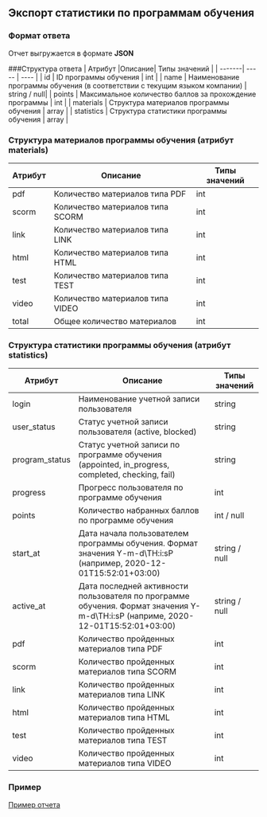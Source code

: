 ## Экспорт статистики по программам обучения
### Формат ответа
Отчет выгружается в формате **JSON**

###Структура ответа
| Атрибут |Описание| Типы значений |
| -------| ----- | ---- |
| id | ID программы обучения | int |
| name | Наименование программы обучения (в соответствии с текущим языком компании) | string / null|
| points | Максимальное количество баллов за прохождение программы | int |
| materials | Структура материалов программы обучения | array |
| statistics | Структура статистики программы обучения | array |

### Структура материалов программы обучения (атрибут materials)
| Атрибут |Описание| Типы значений |
| -------| ----- | ---- |
| pdf | Количество материалов типа PDF | int |
| scorm | Количество материалов типа SCORM | int |
| link | Количество материалов типа LINK | int |
| html | Количество материалов типа HTML | int |
| test | Количество материалов типа TEST | int |
| video | Количество материалов типа VIDEO | int |
| total | Общее количество материалов | int |

### Структура статистики программы обучения (атрибут statistics)
| Атрибут |Описание| Типы значений |
| -------| ----- | ---- |
| login | Наименование учетной записи пользователя | string |
| user_status | Статус учетной записи пользователя (active, blocked) | string |
| program_status | Статус учетной записи по программе обучения (appointed, in_progress, completed, checking, fail) | string |
| progress | Прогресс пользователя по программе обучения | int |
| points | Количество набранных баллов по программе обучения | int / null |
| start_at | Дата начала пользователем программы обучения. Формат значения Y-m-d\TH:i:sP (например, 2020-12-01T15:52:01+03:00) | string / null |
| active_at | Дата последней активности пользователя по программе обучения. Формат значения Y-m-d\TH:i:sP (наприме, 2020-12-01T15:52:01+03:00) |  string / null |
| pdf | Количество пройденных материалов типа PDF | int |
| scorm | Количество пройденных материалов типа SCORM | int |
| link | Количество пройденных материалов типа LINK | int |
| html | Количество пройденных материалов типа HTML | int |
| test | Количество пройденных материалов типа TEST | int |
| video | Количество пройденных материалов типа VIDEO | int |

### Пример
[Пример отчета](https://github.com/ekvio-dev/integration-api-response-examples/blob/master/examples/v2/learning-program/learning-program-statistic-response.json)